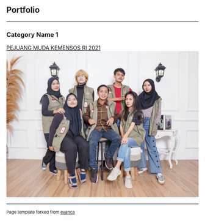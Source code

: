 ## Portfolio

---

### Category Name 1 

[PEJUANG MUDA KEMENSOS RI 2021](/sample_page)
<img src="images/LFLU8905.jpg?raw=true"/>



---
<p style="font-size:11px">Page template forked from <a href="https://github.com/evanca/quick-portfolio">evanca</a></p>
<!-- Remove above link if you don't want to attibute -->
